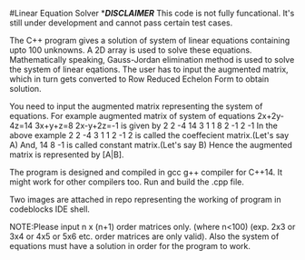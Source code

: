 #Linear Equation Solver
******DISCLAIMER*****
This code is not fully funcational. It's still under development and cannot pass certain test cases.

The C++ program gives a solution of system of linear equations containing upto 100 unknowns.
A 2D array is used to solve these equations.
Mathematically speaking, Gauss-Jordan elimination method is used to solve the system of linear eqations.
The user has to input the augmented matrix, which in turn gets converted to Row Reduced Echelon Form to obtain solution.

You need to input the augmented matrix representing the system of equations.
For example augmented matrix of system of equations
   2x+2y-4z=14
   3x+y+z=8
   2x-y+2z=-1
   is given by
   2 2 -4 14
   3 1 1 8
   2 -1 2 -1
   In the above example 
   2 2 -4
   3 1 1
   2 -1 2 
   is called the coeffecient matrix.(Let's say A)
   And,
   14
   8
   -1
   is called constant matrix.(Let's say B)
   Hence the augmented matrix is represented by [A|B].
   

The program is designed and compiled in gcc g++ compiler for C++14.
It might work for other compilers too.
Run and build the .cpp file.

Two images are attached in repo representing the working of program in codeblocks IDE shell.

NOTE:Please input n x (n+1) order matrices only. (where n<100)
     (exp. 2x3 or 3x4 or 4x5 or 5x6 etc. order matrices are only valid).
     Also the system of equations must have a solution in order for the program to work.
